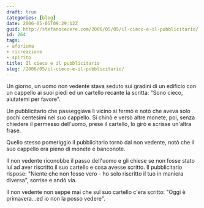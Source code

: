 ```yaml
---
draft: true
categories: [blog]
date: 2006-05-05T09:29:12Z
guid: http://stefanocecere.com/2006/05/05/il-cieco-e-il-pubblicitario/
id: 264
tags:
- aforisma
- ricreazione
- spirito
title: Il cieco e il pubblicitario
slug: /2006/05/il-cieco-e-il-pubblicitario/
---
```


Un giorno, un uomo non vedente stava seduto sui gradini di un edificio con un cappello ai suoi piedi ed un cartello recante la scritta: "Sono cieco, aiutatemi per favore".

Un pubblicitario che passeggiava lì vicino si fermò e notò che aveva solo pochi centesimi nel suo cappello. Si chinò e versò altre monete, poi, senza chiedere il permesso dell'uomo, prese il cartello, lo girò e scrisse un'altra frase.

Quello stesso pomeriggio il pubblicitario tornò dal non vedente, notò che il suo cappello era pieno di monete e banconote.

Il non vedente riconobbe il passo dell'uomo e gli chiese se non fosse stato lui ad aver riscritto il suo cartello e cosa avesse scritto. Il pubblicitario rispose: "Niente che non fosse vero - ho solo riscritto il tuo in maniera diversa", sorrise e andò via.

Il non vedente non seppe mai che sul suo cartello c'era scritto: "Oggi è primavera…ed io non la posso vedere".